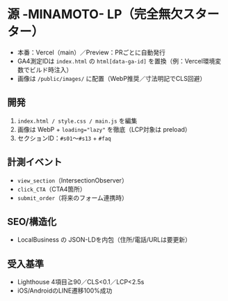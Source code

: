 # 源 -MINAMOTO- LP（完全無欠スターター）

- 本番：Vercel（main）／Preview：PRごとに自動発行
- GA4測定IDは `index.html` の `html[data-ga-id]` を置換（例：Vercel環境変数でビルド時注入）
- 画像は `/public/images/` に配置（WebP推奨／寸法明記でCLS回避）

## 開発
1. `index.html / style.css / main.js` を編集
2. 画像は WebP + `loading="lazy"` を徹底（LCP対象は preload）
3. セクションID：`#s01`〜`#s13` + `#faq`

## 計測イベント
- `view_section`（IntersectionObserver）
- `click_CTA`（CTA4箇所）
- `submit_order`（将来のフォーム連携時）

## SEO/構造化
- LocalBusiness の JSON-LDを内包（住所/電話/URLは要更新）

## 受入基準
- Lighthouse 4項目≧90／CLS<0.1／LCP<2.5s
- iOS/AndroidのLINE遷移100%成功
